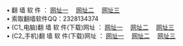 &#8226; 翻 墙 软 件 ：
<a href="http://nb33.ga/f/" target="_blank">网址一</a>
　<a href="http://css22.gq/ff/" target="_blank">网址二</a>
　<a href="http://ph26.ga/f/" target="_blank">网址三</a>
　<br />
&#8226; 索取翻墙软件QQ：2328134374<br />
&#8226; (C1_电脑)翻 墙 软 件(下载)网址 ：
<a href="http://nb33.ga/f/" target="_blank">网址一</a>
　<a href="http://css22.gq/f/" target="_blank">网址二</a>
　<a href="http://ph26.ga/f/" target="_blank">网址三</a><br />
&#8226; (C2_手机)翻 墙 软 件(下载)网址 ：
<a href="http://nb33.ga/ff/" target="_blank">网址一</a>
　<a href="http://css22.gq/ff/" target="_blank">网址二</a>
　<a href="http://ph26.ga/ff/" target="_blank">网址三</a>
